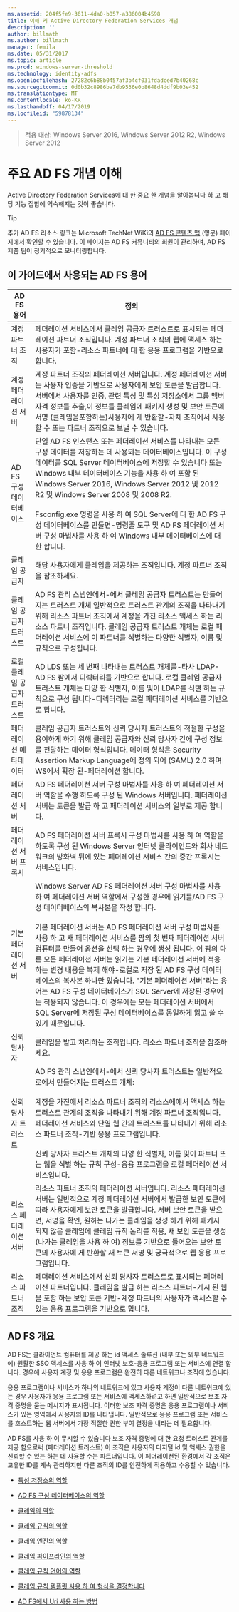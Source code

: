 ```yaml
---
ms.assetid: 204f5fe9-3611-4da0-b057-a386004b4598
title: 이해 키 Active Directory Federation Services 개념
description: ''
author: billmath
ms.author: billmath
manager: femila
ms.date: 05/31/2017
ms.topic: article
ms.prod: windows-server-threshold
ms.technology: identity-adfs
ms.openlocfilehash: 27282c6b88b0457af3b4cf031fdadced7b40268c
ms.sourcegitcommit: 0d0b32c8986ba7db9536e0b8648d4ddf9b03e452
ms.translationtype: MT
ms.contentlocale: ko-KR
ms.lasthandoff: 04/17/2019
ms.locfileid: "59878134"
---
```

>적용 대상: Windows Server 2016, Windows Server 2012 R2, Windows Server 2012

# <a name="understanding-key-ad-fs-concepts"></a>주요 AD FS 개념 이해
Active Directory Federation Services에 대 한 중요 한 개념을 알아봅니다 하 고 해당 기능 집합에 익숙해지는 것이 좋습니다.  
  
> [!TIP]  
> 추가 AD FS 리소스 링크는 Microsoft TechNet WiKi의 [AD FS 콘텐츠 맵](https://social.technet.microsoft.com/wiki/contents/articles/2735.aspx) (영문) 페이지에서 확인할 수 있습니다. 이 페이지는 AD FS 커뮤니티의 회원이 관리하며, AD FS 제품 팀이 정기적으로 모니터링합니다.  
  
## <a name="ad-fs-terminology-used-in-this-guide"></a>이 가이드에서 사용되는 AD FS 용어  
  
|AD FS 용어|정의|  
|--------------|--------------|  
|계정 파트너 조직|페더레이션 서비스에서 클레임 공급자 트러스트로 표시되는 페더레이션 파트너 조직입니다. 계정 파트너 조직의 웹에 액세스 하는 사용자가 포함\-리소스 파트너에 대 한 응용 프로그램을 기반으로 합니다.|  
|계정 페더레이션 서버|계정 파트너 조직의 페더레이션 서버입니다. 계정 페더레이션 서버는 사용자 인증을 기반으로 사용자에게 보안 토큰을 발급합니다. 서버에서 사용자를 인증, 관련 특성 및 특성 저장소에서 그룹 멤버 자격 정보를 추출,이 정보를 클레임에 패키지 생성 및 보안 토큰에 서명 \(클레임을포함하는\)사용자에 게 반환할-자체 조직에서 사용할 수 또는 파트너 조직으로 보낼 수 있습니다.|  
|AD FS 구성 데이터베이스|단일 AD FS 인스턴스 또는 페더레이션 서비스를 나타내는 모든 구성 데이터를 저장하는 데 사용되는 데이터베이스입니다. 이 구성 데이터를 SQL Server 데이터베이스에 저장할 수 있습니다 또는 Windows 내부 데이터베이스 기능을 사용 하 여 포함 된 Windows Server 2016, Windows Server 2012 및 2012 R2 및 Windows Server 2008 및 2008 R2. </br></br>Fsconfig.exe 명령을 사용 하 여 SQL Server에 대 한 AD FS 구성 데이터베이스를 만들면\-명령줄 도구 및 AD FS 페더레이션 서버 구성 마법사를 사용 하 여 Windows 내부 데이터베이스에 대 한 합니다.|  
|클레임 공급자|해당 사용자에게 클레임을 제공하는 조직입니다. 계정 파트너 조직을 참조하세요.|  
|클레임 공급자 트러스트|AD FS 관리 스냅인에서\-에서 클레임 공급자 트러스트는 만들어지는 트러스트 개체 일반적으로 트러스트 관계의 조직을 나타내기 위해 리소스 파트너 조직에서 계정을 가진 리소스 액세스 하는 리소스 파트너 조직입니다. 클레임 공급자 트러스트 개체는 로컬 페더레이션 서비스에 이 파트너를 식별하는 다양한 식별자, 이름 및 규칙으로 구성됩니다.|  
|로컬 클레임 공급자 트러스트|AD LDS 또는 세 번째 나타내는 트러스트 개체를\-타사 LDAP\-AD FS 팜에서 디렉터리를 기반으로 합니다. 로컬 클레임 공급자 트러스트 개체는 다양 한 식별자, 이름 및이 LDAP를 식별 하는 규칙으로 구성 됩니다\-디렉터리는 로컬 페더레이션 서비스를 기반으로 합니다.|  
|페더레이션 메타데이터|클레임 공급자 트러스트와 신뢰 당사자 트러스트의 적절한 구성을 용이하게 하기 위해 클레임 공급자와 신뢰 당사자 간에 구성 정보를 전달하는 데이터 형식입니다. 데이터 형식은 Security Assertion Markup Language에 정의 되어 \(SAML\) 2.0 하며 WS에서 확장 된\-페더레이션 합니다.|  
|페더레이션 서버|AD FS 페더레이션 서버 구성 마법사를 사용 하 여 페더레이션 서버 역할을 수행 하도록 구성 된 Windows 서버입니다. 페더레이션 서버는 토큰을 발급 하 고 페더레이션 서비스의 일부로 제공 합니다.|  
|페더레이션 서버 프록시|AD FS 페더레이션 서버 프록시 구성 마법사를 사용 하 여 역할을 하도록 구성 된 Windows Server 인터넷 클라이언트와 회사 네트워크의 방화벽 뒤에 있는 페더레이션 서비스 간의 중간 프록시는 서비스입니다.|  
|기본 페더레이션 서버|Windows Server AD FS 페더레이션 서버 구성 마법사를 사용 하 여 페더레이션 서버 역할에서 구성한 경우에 읽기를\/AD FS 구성 데이터베이스의 복사본을 작성 합니다. </br></br> 기본 페더레이션 서버는 AD FS 페더레이션 서버 구성 마법사를 사용 하 고 새 페더레이션 서비스를 팜의 첫 번째 페더레이션 서버 컴퓨터를 만들어 옵션을 선택 하는 경우에 생성 됩니다. 이 팜의 다른 모든 페더레이션 서버는 읽기는 기본 페더레이션 서버에 적용 하는 변경 내용을 복제 해야\-로컬로 저장 된 AD FS 구성 데이터베이스의 복사본 하나만 있습니다. "기본 페더레이션 서버"라는 용어는 AD FS 구성 데이터베이스가 SQL Server에 저장된 경우에는 적용되지 않습니다. 이 경우에는 모든 페더레이션 서버에서 SQL Server에 저장된 구성 데이터베이스를 동일하게 읽고 쓸 수 있기 때문입니다.|  
|신뢰 당사자|클레임을 받고 처리하는 조직입니다. 리소스 파트너 조직을 참조하세요.|  
|신뢰 당사자 트러스트|AD FS 관리 스냅인에서\-에서 신뢰 당사자 트러스트는 일반적으로에서 만들어지는 트러스트 개체:<br /><br />계정을 가진에서 리소스 파트너 조직의 리소스에에서 액세스 하는 트러스트 관계의 조직을 나타내기 위해 계정 파트너 조직입니다.<br />페더레이션 서비스와 단일 웹 간의 트러스트를 나타내기 위해 리소스 파트너 조직\-기반 응용 프로그램입니다.<br /><br />신뢰 당사자 트러스트 개체의 다양 한 식별자, 이름 및이 파트너 또는 웹을 식별 하는 규칙 구성\-응용 프로그램을 로컬 페더레이션 서비스입니다.|  
|리소스 페더레이션 서버|리소스 파트너 조직의 페더레이션 서버입니다. 리소스 페더레이션 서버는 일반적으로 계정 페더레이션 서버에서 발급한 보안 토큰에 따라 사용자에게 보안 토큰을 발급합니다. 서버 보안 토큰을 받으면, 서명을 확인, 원하는 나가는 클레임을 생성 하기 위해 패키지 되지 않은 클레임에 클레임 규칙 논리를 적용, 새 보안 토큰을 생성 \(나가는 클레임을 사용 하 여\) 정보를 기반으로 들어오는 보안 토큰의 사용자에 게 반환할 새 토큰 서명 및 궁극적으로 웹 응용 프로그램입니다.|  
|리소스 파트너 조직|페더레이션 서비스에서 신뢰 당사자 트러스트로 표시되는 페더레이션 파트너입니다. 클레임을 발급 하는 리소스 파트너\-게시 된 웹을 포함 하는 보안 토큰 기반\-계정 파트너의 사용자가 액세스할 수 있는 응용 프로그램을 기반으로 합니다.|  
  
## <a name="overview-of-ad-fs"></a>AD FS 개요  
AD FS는 클라이언트 컴퓨터를 제공 하는 id 액세스 솔루션 \(내부 또는 외부 네트워크에\) 원활한 SSO 액세스를 사용 하 여 인터넷 보호\-응용 프로그램 또는 서비스에 연결 합니다. 경우에 사용자 계정 및 응용 프로그램은 완전히 다른 네트워크나 조직에 있습니다.  
  
응용 프로그램이나 서비스가 하나의 네트워크에 있고 사용자 계정이 다른 네트워크에 있는 경우 사용자가 응용 프로그램 또는 서비스에 액세스하려고 하면 일반적으로 보조 자격 증명을 묻는 메시지가 표시됩니다. 이러한 보조 자격 증명은 응용 프로그램이나 서비스가 있는 영역에서 사용자의 ID를 나타냅니다. 일반적으로 응용 프로그램 또는 서비스를 호스트하는 웹 서버에서 가장 적절한 권한 부여 결정을 내리는 데 필요합니다.  
  
AD FS를 사용 하 여 무시할 수 있습니다 보조 자격 증명에 대 한 요청 트러스트 관계를 제공 함으로써 \(페더레이션 트러스트\) 이 조직은 사용자의 디지털 id 및 액세스 권한을 신뢰할 수 있는 하는 데 사용할 수는 파트너입니다. 이 페더레이션된 환경에서 각 조직은 고유한 ID를 계속 관리하지만 다른 조직의 ID를 안전하게 적용하고 수용할 수 있습니다.  
  
-   [특성 저장소의 역할](The-Role-of-Attribute-Stores.md)  
  
-   [AD FS 구성 데이터베이스의 역할](The-Role-of-the-AD-FS-Configuration-Database.md)  
  
-   [클레임의 역할](The-Role-of-Claims.md)  
  
-   [클레임 규칙의 역할](The-Role-of-Claim-Rules.md)  
  
-   [클레임 엔진의 역할](The-Role-of-the-Claims-Engine.md)  
  
-   [클레임 파이프라인의 역할](The-Role-of-the-Claims-Pipeline.md)  
  
-   [클레임 규칙 언어의 역할](The-Role-of-the-Claim-Rule-Language.md)  
  
-   [클레임 규칙 템플릿 사용 하 여 형식을 결정합니다](Determine-the-Type-of-Claim-Rule-Template-to-Use.md)  
  
-   [AD FS에서 Uri 사용 하는 방법](How-URIs-Are-Used-in-AD-FS.md)  
  

